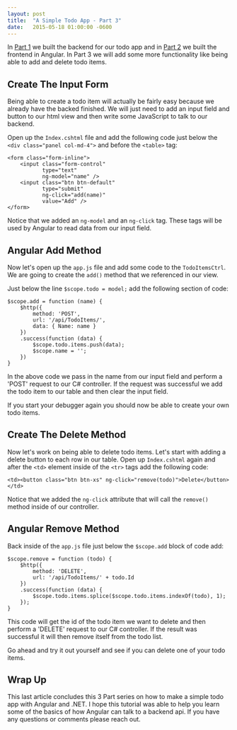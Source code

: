 ```yaml
---
layout: post
title:  "A Simple Todo App - Part 3"
date:   2015-05-18 01:00:00 -0600
---
```


In [Part 1](/2015/04/20/a-simple-todo-app-part-1/) we built the backend for our
todo app and in [Part 2](/2015/05/13/a-simple-todo-app-part-2/) we built 
the frontend in Angular. In Part 3 we will add some more functionality like
being able to add and delete todo items. 

## Create The Input Form 

Being able to create a todo item will actually be fairly easy because we already
have the backed finished. We will just need to add an input field and button to
our html view and then write some JavaScript to talk to our backend.

Open up the `Index.cshtml` file and add the following code just below the `<div
class="panel col-md-4">` and before the `<table>` tag:

``` 
<form class="form-inline">
    <input class="form-control" 
           type="text"
           ng-model="name" />
    <input class="btn btn-default" 
           type="submit"
           ng-click="add(name)" 
           value="Add" />
</form>
```

Notice that we added an `ng-model` and an `ng-click` tag. These tags will be
used by Angular to read data from our input field.

## Angular Add Method 
 
Now let's open up the `app.js` file and add some code to the `TodoItemsCtrl`. We
are going to create the `add()` method that we referenced in our view.

Just below the line `$scope.todo = model;` add the following section of code:

```
$scope.add = function (name) {
    $http({
        method: 'POST',
        url: '/api/TodoItems/',
        data: { Name: name }
    })
    .success(function (data) {
        $scope.todo.items.push(data);
        $scope.name = '';
    })
}
```

In the above code we pass in the name from our input field and perform a 'POST'
request to our C# controller. If the request was successful we add the todo item
to our table and then clear the input field.

If you start your debugger again you should now be able to create your own todo
items.

## Create The Delete Method

Now let's work on being able to delete todo items. Let's start with adding a
delete button to each row in our table. Open up `Index.cshtml` again and after
the `<td>` element inside of the `<tr>` tags add the following code:

```
<td><button class="btn btn-xs" ng-click="remove(todo)">Delete</button></td>
```

Notice that we added the `ng-click` attribute that will call the `remove()`
method inside of our controller.

## Angular Remove Method

Back inside of the `app.js` file just below the `$scope.add` block of code add:

```
$scope.remove = function (todo) {
    $http({
        method: 'DELETE',
        url: '/api/TodoItems/' + todo.Id
    })
    .success(function (data) {
        $scope.todo.items.splice($scope.todo.items.indexOf(todo), 1);
    });
}
```

This code will get the id of the todo item we want to delete and then perform a
'DELETE' request to our C# controller. If the result was successful it will then
remove itself from the todo list.

Go ahead and try it out yourself and see if you can delete one of your todo
items.

## Wrap Up

This last article concludes this 3 Part series on how to make a simple todo app
with Angular and .NET. I hope this tutorial was able to help you learn some of
the basics of how Angular can talk to a backend api. If you have any questions
or comments please reach out.

